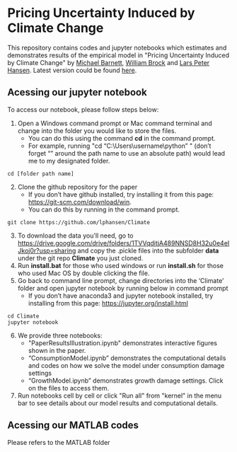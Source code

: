 
# Pricing Uncertainty Induced by Climate Change
This repository contains codes and jupyter notebooks which estimates and demonstrates results of the empirical model in "Pricing Uncertainty Induced by Climate Change" by [Michael Barnett][id3], [William Brock][id2] and [Lars Peter Hansen][id1]. Latest version could be found [here][id4].

[id1]: https://larspeterhansen.org/
[id2]: https://www.ssc.wisc.edu/~wbrock/
[id3]: https://sites.google.com/site/michaelduglasbarnett/home
[id4]: https://larspeterhansen.org/research/papers/

## Acessing our jupyter notebook
To access our notebook, please follow steps below:
1.	Open a Windows command prompt or Mac command terminal and change into the folder you would like to store the files. 
    - You can do this using the command __cd__ in the command prompt.    
    - For example, running "cd “C:\Users\username\python” " (don’t forget “” around the path name to use an absolute path) would lead me to my designated folder.
```
cd [folder path name]
```
2.	Clone the github repository for the paper 
    - If you don’t have github installed, try installing it from this page: https://git-scm.com/download/win.
    - You can do this by running in the command prompt. 
```
git clone https://github.com/lphansen/Climate
```
3.	To download the data you'll need, go to https://drive.google.com/drive/folders/1TVVqditjA489NNSD8H32u0e4eIJkoj0r?usp=sharing and copy the .pickle files into the subfolder __data__ under the git repo __Climate__ you just cloned.
4.	Run __install.bat__ for those who used windows or run __install.sh__ for those who used Mac OS by double clicking the file.
5.	Go back to command line prompt, change directories into the ‘Climate’ folder and open jupyter notebook by running below in command prompt
    - If you don’t have anaconda3 and jupyter notebook installed, try installing from this page: https://jupyter.org/install.html
```
cd Climate
jupyter notebook
```
6.	We provide three notebooks:
    - "PaperResultsIllustration.ipynb" demonstrates interactive figures shown in the paper. 
    - “ConsumptionModel.ipynb” demonstrates the computational details and codes on how we solve the model under consumption damage settings
    - “GrowthModel.ipynb” demonstrates growth damage settings. Click on the files to access them.
7. Run notebooks cell by cell or click "Run all" from "kernel" in the menu bar to see details about our model results and computational details.   
    
    

## Acessing our MATLAB codes
Please refers to the MATLAB folder

